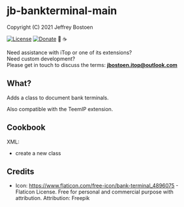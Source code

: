 # jb-bankterminal-main
Copyright (C) 2021 Jeffrey Bostoen

[![License](https://img.shields.io/github/license/jbostoen/iTop-custom-extensions)](https://github.com/jbostoen/iTop-custom-extensions/blob/master/license.md)
[![Donate](https://img.shields.io/badge/Donate-PayPal-green.svg)](https://www.paypal.me/jbostoen)
🍻 ☕


Need assistance with iTop or one of its extensions?  
Need custom development?  
Please get in touch to discuss the terms: **jbostoen.itop@outlook.com**

## What?
Adds a class to document bank terminals.  

Also compatible with the TeemIP extension.

## Cookbook

XML:
* create a new class

## Credits
* Icon: https://www.flaticon.com/free-icon/bank-terminal_4896075 - Flaticon License. Free for personal and commercial purpose with attribution. Attribution: Freepik

